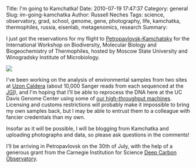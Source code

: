 Title: I'm going to Kamchatka!
Date: 2010-07-19 17:47:37
Category: general
Slug: im-going-kamchatka
Author: Russell Neches
Tags: science, observatory, grad, school, genome, gene, photography, life, kamchatka, thermophiles, russia, eisenlab, metagenomics, research
Summary: 


I just got the reservations for my flight to
[Petropavlovsk-Kamchatsky](http://en.wikipedia.org/wiki/Petropavlovsk-Kamchatsky)
for the International Workshop on Biodiversity, Molecular Biology and
Biogeochemistry of Thermophiles, hosted by Moscow State University and
Winogradsky Institute of Microbiology.

[![](http://vort.org/media/images/uzon_bear.jpg)](http://www.flickr.com/photos/22957224@N05/2764480212/)

I've been working on the analysis of environmental samples from two
sites at [Uzon
Caldera](http://www.volcano.si.edu/world/volcano.cfm?vnum=1000-17=)
(about 10,000 Sanger reads from each sequenced at the
[JGI](http://www.jgi.doe.gov/)), and I'm hoping that I'll be able to
reprocess the DNA here at the UC Davis Genome Center using some of [our
high-throughput
machines](http://www.genomecenter.ucdavis.edu/dna_technologies/uhtsequencing.html).
Licensing and customs restrictions will probably make it impossible to
bring my own samples back, but I may be able to entrust them to a
colleague with fancier credentials than my own.

Insofar as it will be possible, I will be blogging from Kamchatka and
uploading photographs and data, so please ask questions in the comments!

I'll be arriving in Petropavlovsk on the 30th of July, with the help of
a generous grant from the Carnegie Institution for Science [Deep Carbon
Observatory](http://dco.ciw.edu/).
